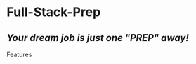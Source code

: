 # Full-Stack-Prep
_Your dream job is just one "PREP" away!_
-----------------------------------------------------------------------------------------------------------------------------------
Features 
